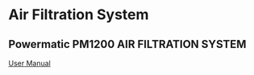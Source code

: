 # Air Filtration System

## Powermatic PM1200 AIR FILTRATION SYSTEM

[User Manual](https://drive.google.com/file/d/184HtErccmhWI9fwgCtR0Asoz6BFovcDQ/view?usp=sharing)

